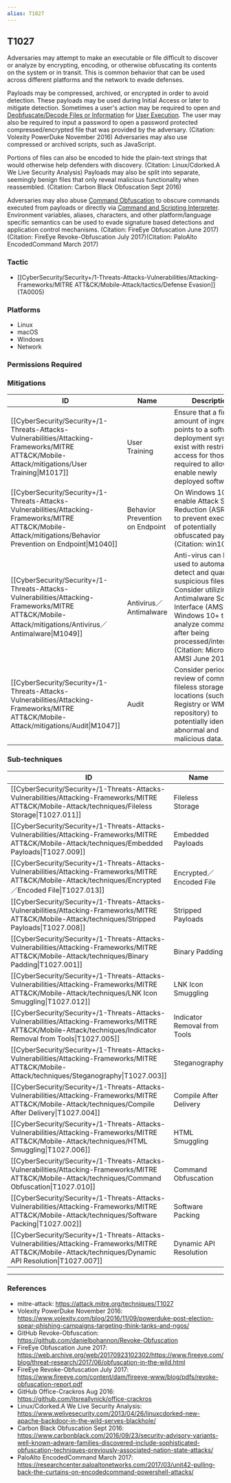 ```yaml
---
alias: T1027
---
```


## T1027

Adversaries may attempt to make an executable or file difficult to discover or analyze by encrypting, encoding, or otherwise obfuscating its contents on the system or in transit. This is common behavior that can be used across different platforms and the network to evade defenses. 

Payloads may be compressed, archived, or encrypted in order to avoid detection. These payloads may be used during Initial Access or later to mitigate detection. Sometimes a user's action may be required to open and [Deobfuscate/Decode Files or Information](https://attack.mitre.org/techniques/T1140) for [User Execution](https://attack.mitre.org/techniques/T1204). The user may also be required to input a password to open a password protected compressed/encrypted file that was provided by the adversary. (Citation: Volexity PowerDuke November 2016) Adversaries may also use compressed or archived scripts, such as JavaScript. 

Portions of files can also be encoded to hide the plain-text strings that would otherwise help defenders with discovery. (Citation: Linux/Cdorked.A We Live Security Analysis) Payloads may also be split into separate, seemingly benign files that only reveal malicious functionality when reassembled. (Citation: Carbon Black Obfuscation Sept 2016)

Adversaries may also abuse [Command Obfuscation](https://attack.mitre.org/techniques/T1027/010) to obscure commands executed from payloads or directly via [Command and Scripting Interpreter](https://attack.mitre.org/techniques/T1059). Environment variables, aliases, characters, and other platform/language specific semantics can be used to evade signature based detections and application control mechanisms. (Citation: FireEye Obfuscation June 2017) (Citation: FireEye Revoke-Obfuscation July 2017)(Citation: PaloAlto EncodedCommand March 2017) 


### Tactic
- [[CyberSecurity/Security+/1-Threats-Attacks-Vulnerabilities/Attacking-Frameworks/MITRE ATT&CK/Mobile-Attack/tactics/Defense Evasion]] (TA0005)

### Platforms
- Linux
- macOS
- Windows
- Network

### Permissions Required

### Mitigations

| ID | Name | Description |
| --- | --- | --- |
| [[CyberSecurity/Security+/1-Threats-Attacks-Vulnerabilities/Attacking-Frameworks/MITRE ATT&CK/Mobile-Attack/mitigations/User Training\|M1017]] | User Training | Ensure that a finite amount of ingress points to a software deployment system exist with restricted access for those required to allow and enable newly deployed software. |
| [[CyberSecurity/Security+/1-Threats-Attacks-Vulnerabilities/Attacking-Frameworks/MITRE ATT&CK/Mobile-Attack/mitigations/Behavior Prevention on Endpoint\|M1040]] | Behavior Prevention on Endpoint | On Windows 10+, enable Attack Surface Reduction (ASR) rules to prevent execution of potentially obfuscated payloads. (Citation: win10_asr) |
| [[CyberSecurity/Security+/1-Threats-Attacks-Vulnerabilities/Attacking-Frameworks/MITRE ATT&CK/Mobile-Attack/mitigations/Antivirus／Antimalware\|M1049]] | Antivirus／Antimalware | Anti-virus can be used to automatically detect and quarantine suspicious files. Consider utilizing the Antimalware Scan Interface (AMSI) on Windows 10+ to analyze commands after being processed/interpreted. (Citation: Microsoft AMSI June 2015) |
| [[CyberSecurity/Security+/1-Threats-Attacks-Vulnerabilities/Attacking-Frameworks/MITRE ATT&CK/Mobile-Attack/mitigations/Audit\|M1047]] | Audit | Consider periodic review of common fileless storage locations (such as the Registry or WMI repository) to potentially identify abnormal and malicious data. |

### Sub-techniques

| ID | Name |
| --- | --- |
| [[CyberSecurity/Security+/1-Threats-Attacks-Vulnerabilities/Attacking-Frameworks/MITRE ATT&CK/Mobile-Attack/techniques/Fileless Storage\|T1027.011]] | Fileless Storage |
| [[CyberSecurity/Security+/1-Threats-Attacks-Vulnerabilities/Attacking-Frameworks/MITRE ATT&CK/Mobile-Attack/techniques/Embedded Payloads\|T1027.009]] | Embedded Payloads |
| [[CyberSecurity/Security+/1-Threats-Attacks-Vulnerabilities/Attacking-Frameworks/MITRE ATT&CK/Mobile-Attack/techniques/Encrypted／Encoded File\|T1027.013]] | Encrypted／Encoded File |
| [[CyberSecurity/Security+/1-Threats-Attacks-Vulnerabilities/Attacking-Frameworks/MITRE ATT&CK/Mobile-Attack/techniques/Stripped Payloads\|T1027.008]] | Stripped Payloads |
| [[CyberSecurity/Security+/1-Threats-Attacks-Vulnerabilities/Attacking-Frameworks/MITRE ATT&CK/Mobile-Attack/techniques/Binary Padding\|T1027.001]] | Binary Padding |
| [[CyberSecurity/Security+/1-Threats-Attacks-Vulnerabilities/Attacking-Frameworks/MITRE ATT&CK/Mobile-Attack/techniques/LNK Icon Smuggling\|T1027.012]] | LNK Icon Smuggling |
| [[CyberSecurity/Security+/1-Threats-Attacks-Vulnerabilities/Attacking-Frameworks/MITRE ATT&CK/Mobile-Attack/techniques/Indicator Removal from Tools\|T1027.005]] | Indicator Removal from Tools |
| [[CyberSecurity/Security+/1-Threats-Attacks-Vulnerabilities/Attacking-Frameworks/MITRE ATT&CK/Mobile-Attack/techniques/Steganography\|T1027.003]] | Steganography |
| [[CyberSecurity/Security+/1-Threats-Attacks-Vulnerabilities/Attacking-Frameworks/MITRE ATT&CK/Mobile-Attack/techniques/Compile After Delivery\|T1027.004]] | Compile After Delivery |
| [[CyberSecurity/Security+/1-Threats-Attacks-Vulnerabilities/Attacking-Frameworks/MITRE ATT&CK/Mobile-Attack/techniques/HTML Smuggling\|T1027.006]] | HTML Smuggling |
| [[CyberSecurity/Security+/1-Threats-Attacks-Vulnerabilities/Attacking-Frameworks/MITRE ATT&CK/Mobile-Attack/techniques/Command Obfuscation\|T1027.010]] | Command Obfuscation |
| [[CyberSecurity/Security+/1-Threats-Attacks-Vulnerabilities/Attacking-Frameworks/MITRE ATT&CK/Mobile-Attack/techniques/Software Packing\|T1027.002]] | Software Packing |
| [[CyberSecurity/Security+/1-Threats-Attacks-Vulnerabilities/Attacking-Frameworks/MITRE ATT&CK/Mobile-Attack/techniques/Dynamic API Resolution\|T1027.007]] | Dynamic API Resolution |


---
### References

- mitre-attack: https://attack.mitre.org/techniques/T1027
- Volexity PowerDuke November 2016: https://www.volexity.com/blog/2016/11/09/powerduke-post-election-spear-phishing-campaigns-targeting-think-tanks-and-ngos/
- GitHub Revoke-Obfuscation: https://github.com/danielbohannon/Revoke-Obfuscation
- FireEye Obfuscation June 2017: https://web.archive.org/web/20170923102302/https://www.fireeye.com/blog/threat-research/2017/06/obfuscation-in-the-wild.html
- FireEye Revoke-Obfuscation July 2017: https://www.fireeye.com/content/dam/fireeye-www/blog/pdfs/revoke-obfuscation-report.pdf
- GitHub Office-Crackros Aug 2016: https://github.com/itsreallynick/office-crackros
- Linux/Cdorked.A We Live Security Analysis: https://www.welivesecurity.com/2013/04/26/linuxcdorked-new-apache-backdoor-in-the-wild-serves-blackhole/
- Carbon Black Obfuscation Sept 2016: https://www.carbonblack.com/2016/09/23/security-advisory-variants-well-known-adware-families-discovered-include-sophisticated-obfuscation-techniques-previously-associated-nation-state-attacks/
- PaloAlto EncodedCommand March 2017: https://researchcenter.paloaltonetworks.com/2017/03/unit42-pulling-back-the-curtains-on-encodedcommand-powershell-attacks/
